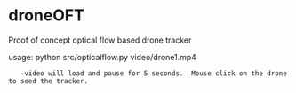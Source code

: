 # droneOFT
Proof of concept optical flow based drone tracker

usage: python src/opticalflow.py video/drone1.mp4
       
       -video will load and pause for 5 seconds.  Mouse click on the drone to seed the tracker.
